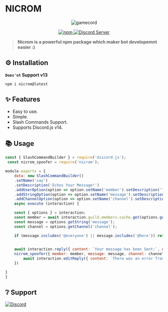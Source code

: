 # **NICROM**

<p align="center">
  <img src="https://cdn.discordapp.com/attachments/818900078077018162/1042159279597166682/banner.png" alt="gamecord" />
</p>

<p align="center">
  <a href="https://www.npmjs.com/package/nicrom">
    <img src="https://img.shields.io/npm/dt/nicrom?style=for-the-badge" alt="npm" />
  </a>

  <a href="https://discord.gg/invite/GaczkwfgV9">
    <img src="https://img.shields.io/discord/848060892541091842?color=5865F2&label=StromX&style=for-the-badge" alt="Discord Server" />
  </a>
</p>

> **Nicrom is a powerful npm package which maker bot developemnt easier :)**


## **⚙️ Installation** 
**`Does'nt` Support v13**
```
npm i nicrom@latest
```


## **✨ Features**

- Easy to use.
- Simple.
- Slash Commands Support.
- Supports Discord.js v14.


## **📚 Usage**
```js
const { SlashCommandBuilder } = require('discord.js');
 const nicrom_spoofer = require('nicrom');

module.exports = { 
    data: new SlashCommandBuilder() 
    .setName('say') 
    .setDescription('Echos Your Message!') 
    .addUserOption(option => option.setName('member').setDescription('The member you want to spoof').setRequired(true)) 
    .addStringOption(option => option.setName('message').setDescription('The message you want the member to say').setRequired(true))
    .addChannelOption(option => option.setName('channel').setDescription('The Message should be sent in').setRequired(true)),
    async execute (interaction) {

    const { options } = interaction;
    const member = await interaction.guild.members.cache.get(options.getUser('member').id);
    const message = options.getString('message');
    const channel = options.getChannel('channel');

    if (message.includes('@everyone') || message.includes('@here')) return await interaction.reply({ content: `You can't Bypass Prems .`, ephemeral: true });
    

    await interaction.reply({ content: `Your message has been Sent:`, ephemeral: true})
    nicrom_spoofer({ member: member, message: message, channel: channel }).catch(async err => {
        await interaction.editReply({ content: `There was an error Tromb: \`${err}\``, ephemeral: true });
    })

}
}
```

## **❔ Support**
<a href="https://discord.gg/invite/BM5DnMunMZ"><img src="https://invidget.switchblade.xyz/BM5DnMunMZ" alt="Discord"></a>